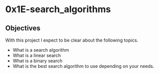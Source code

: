 # 0x1E-search_algorithms

## Objectives
With this project I expect to be clear about the following topics.
* What is a search algorithm
* What is a linear search
* What is a binary search
* What is the best search algorithm to use depending on your needs.
